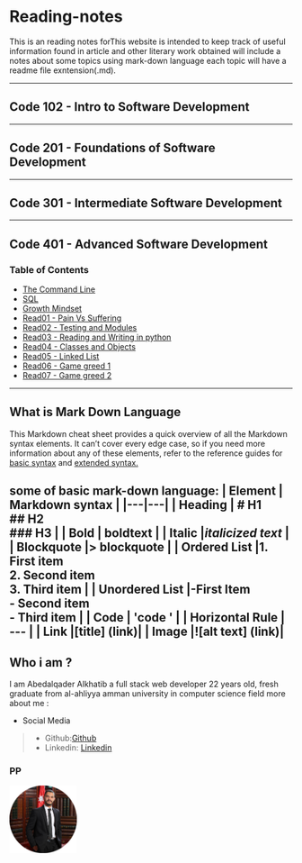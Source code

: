 # Reading-notes

This is an reading notes forThis website is intended to keep track of useful
information found in article and other literary work obtained will include a notes about some topics using mark-down language
each topic will have a readme file exntension(.md).

---

## Code 102 - Intro to Software Development

---

## Code 201 - Foundations of Software Development

---

## Code 301 - Intermediate Software Development

---

## Code 401 - Advanced Software Development

### Table of Contents

* [The Command Line](./commandLine/README.md)
* [SQL](./sql/README.md)
* [Growth Mindset](./Growth-Mindset/README.md)
* [Read01 - Pain Vs Suffering](./Read01/README.md)
* [Read02 - Testing and Modules](./Read02/README.md)
* [Read03 - Reading and Writing in python](./Read03/README.md)
* [Read04 - Classes and Objects](./Read04/README.md)
* [Read05 - Linked List](./Read05/README.md)
* [Read06 - Game greed 1](./Read06/README.md)
* [Read07 - Game greed 2](./Read07/README.md)

---

## What is Mark Down Language

This Markdown cheat sheet provides a quick overview of all the
Markdown syntax elements.
It can’t cover every edge case, so if you
need more information about any of these elements, refer to the
reference guides for [basic syntax](https://www.markdownguide.org/basic-syntax) and [extended syntax.](https://www.markdownguide.org/extended-syntax)

some of basic mark-down language:
|  **Element** | **Markdown syntax**   |
|---|---|
| Heading  | # H1<br/>## H2<br/>### H3   |
|  Bold |   **boldtext** |
|  Italic |*italicized text*   |
|  Blockquote |> blockquote    |
|  Ordered List |1. First item<br/>2. Second item<br/>3. Third item   |
|  Unordered List |-First Item <br/> - Second item <br/> - Third item  |
|  Code | 'code '    |
|  Horizontal Rule | --- |
|  Link |[title] (link)|
|  Image |![alt text] (link)|
---

## Who i am ?

I am Abedalqader Alkhatib a full stack web developer 22 years old, fresh graduate from al-ahliyya amman university in computer science field
more about me :

* Social Media

> * Github:[Github](https://github.com/alkhatib99)
> * Linkedin: [Linkedin](https://www.linkedin.com/in/abdulqader-alkhatib-850453216/)
>
### PP

<img src="./assets/pp.png" style="width:120px;"/>